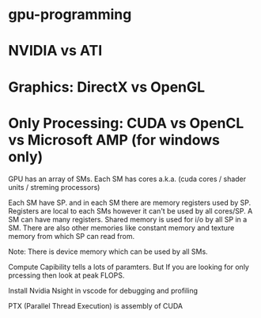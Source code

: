 # gpu-programming

# NVIDIA vs ATI

# Graphics: DirectX vs OpenGL

# Only Processing: CUDA vs OpenCL vs Microsoft AMP (for windows only)

GPU has an array of SMs. Each SM has cores a.k.a. (cuda cores / shader units / streming processors)

Each SM have SP. and in each SM there are memory registers used by SP. Registers are local to each SMs however it can't be used by all cores/SP. A SM can have many registers. Shared memory is used for i/o by all SP in a SM. There are also other memories like constant memory and texture memory from which SP can read from.

Note: There is device memory which can be used by all SMs.

Compute Capibility tells a lots of paramters. But If you are looking for only prcessing then look at peak FLOPS.

Install Nvidia Nsight in vscode for debugging and profiling

PTX (Parallel Thread Execution) is assembly of CUDA

